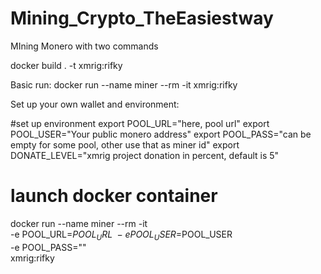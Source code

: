 # Mining_Crypto_TheEasiestway
MIning Monero with two commands

docker build . -t xmrig:rifky

Basic run:
docker run --name miner --rm -it xmrig:rifky


Set up your own wallet and environment:

#set up environment
export POOL_URL="here, pool url"
export POOL_USER="Your public monero address"
export POOL_PASS="can be empty for some pool, other use that as miner id"
export DONATE_LEVEL="xmrig project donation in percent, default is 5"

# launch docker container
docker run --name miner --rm -it \
-e POOL_URL=$POOL_URL \
-e POOL_USER=$POOL_USER \
-e POOL_PASS="" \
xmrig:rifky
